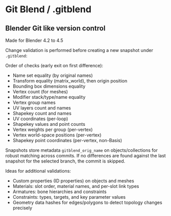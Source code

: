 # Git Blend / .gitblend
## Blender Git like version control
Made for Blender 4.2 to 4.5

Change validation is performed before creating a new snapshot under `.gitblend`:

Order of checks (early exit on first difference):
- Name set equality (by original names)
- Transform equality (matrix_world), then origin position
- Bounding box dimensions equality
- Vertex count (for meshes)
- Modifier stack/type/name equality
- Vertex group names
- UV layers count and names
- Shapekey count and names
- UV coordinates (per-loop)
- Shapekey values and point counts
- Vertex weights per group (per-vertex)
- Vertex world-space positions (per-vertex)
- Shapekey point coordinates (per-vertex, non-Basis)

Snapshots store metadata `gitblend_orig_name` on objects/collections for robust matching across commits. If no differences are found against the last snapshot for the selected branch, the commit is skipped.

Ideas for additional validations:
- Custom properties (ID properties) on objects and meshes
- Materials: slot order, material names, and per-slot link types
- Armatures: bone hierarchies and constraints
- Constraints: types, targets, and key parameter values
- Geometry data hashes for edges/polygons to detect topology changes precisely
